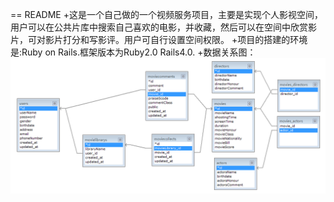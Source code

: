 == README
+这是一个自己做的一个视频服务项目，主要是实现个人影视空间，用户可以在公共片库中搜索自己喜欢的电影，并收藏，然后可以在空间中欣赏影片，可对影片打分和写影评。用户可自行设置空间权限。
+项目的搭建的环境是:Ruby on Rails.框架版本为Ruby2.0 Rails4.0.
+数据关系图：
![alt text](https://github.com/walden-panxu/movieLibrary/blob/master/文档/images/2014-02-24_144220.png)

